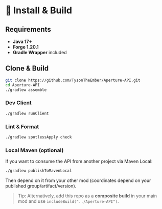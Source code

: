 # 🚀 Install & Build

## Requirements
- **Java 17+**
- **Forge 1.20.1**
- **Gradle Wrapper** included

## Clone & Build
```bash
git clone https://github.com/TysonTheEmber/Aperture-API.git
cd Aperture-API
./gradlew assemble
```

### Dev Client
```bash
./gradlew runClient
```

### Lint & Format
```bash
./gradlew spotlessApply check
```

### Local Maven (optional)
If you want to consume the API from another project via Maven Local:
```bash
./gradlew publishToMavenLocal
```
Then depend on it from your other mod (coordinates depend on your published group/artifact/version).

> Tip: Alternatively, add this repo as a **composite build** in your main mod and use `includeBuild("../Aperture-API")`.
